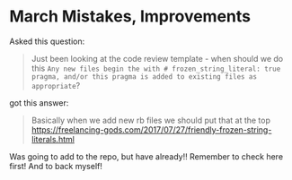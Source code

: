 # March Mistakes, Improvements

Asked this question:

>Just been looking at the code review template - when should we do this `Any new files begin the with # frozen_string_literal: true pragma, and/or this pragma is added to existing files as appropriate`?

got this answer:
>Basically when we add new rb files we should put that at the top
> https://freelancing-gods.com/2017/07/27/friendly-frozen-string-literals.html

Was going to add to the repo, but have already!! Remember to check here first! And to back myself!
